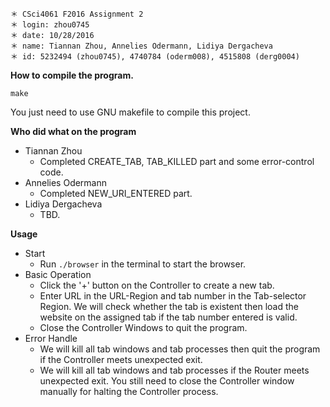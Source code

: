 ~~~
＊ CSci4061 F2016 Assignment 2
＊ login: zhou0745
＊ date: 10/28/2016
＊ name: Tiannan Zhou, Annelies Odermann, Lidiya Dergacheva
＊ id: 5232494 (zhou0745), 4740784 (oderm008), 4515808 (derg0004)
~~~

**How to compile the program.**

~~~
make
~~~

You just need to use GNU makefile to compile this project.

**Who did what on the program**
* Tiannan Zhou
	* Completed CREATE_TAB, TAB_KILLED part and some error-control code.
* Annelies Odermann
	* Completed NEW_URI_ENTERED part.
* Lidiya Dergacheva
	* TBD.

**Usage**
* Start
	* Run `./browser` in the terminal to start the browser.
* Basic Operation
	* Click the '+' button on the Controller to create a new tab.
    * Enter URL in the URL-Region and tab number in the Tab-selector Region. We will check whether the tab is existent then load the website on the assigned tab if the tab number entered is valid.
    * Close the Controller Windows to quit the program.
* Error Handle
    * We will kill all tab windows and tab processes then quit the program if the Controller meets unexpected exit.
    * We will kill all tab windows and tab processes if the Router meets unexpected exit. You still need to close the Controller window manually for halting the Controller process.
